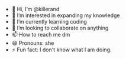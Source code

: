 - 👋 Hi, I’m @killerand
- 👀 I’m interested in expanding my knowledge
- 🌱 I’m currently learning coding 
- 💞️ I’m looking to collaborate on anything 
- 📫 How to reach me dm 
- 😄 Pronouns: she 
- ⚡ Fun fact: I don't know what I am doing.

<!---
killerand/killerand is a ✨ special ✨ repository because its `README.md` (this file) appears on your GitHub profile.
You can click the Preview link to take a look at your changes.
--->
